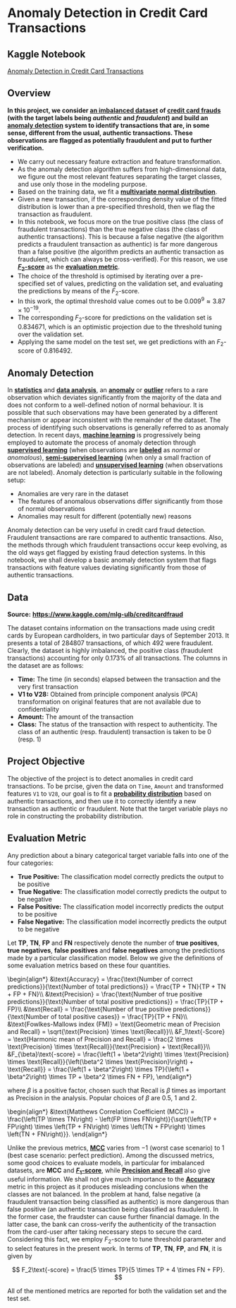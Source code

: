 # Anomaly Detection in Credit Card Transactions
 
## Kaggle Notebook

[Anomaly Detection in Credit Card Transactions](https://www.kaggle.com/code/sugataghosh/anomaly-detection-in-credit-card-transactions)

## Overview

**In this project, we consider [an imbalanced dataset](https://www.kaggle.com/datasets/mlg-ulb/creditcardfraud) of [credit card frauds](https://en.wikipedia.org/wiki/Credit_card_fraud) (with the target labels being *authentic* and *fraudulent*) and build an [anomaly detection](https://en.wikipedia.org/wiki/Anomaly_detection) system to identify transactions that are, in some sense, different from the usual, authentic transactions. These observations are flagged as potentially fraudulent and put to further verification.**

- We carry out necessary feature extraction and feature transformation.
- As the anomaly detection algorithm suffers from high-dimensional data, we figure out the most relevant features separating the target classes, and use only those in the modeling purpose.
- Based on the training data, we fit a [**multivariate normal distribution**](https://en.wikipedia.org/wiki/Multivariate_normal_distribution).
- Given a new transaction, if the corresponding density value of the fitted distribution is lower than a pre-specified threshold, then we flag the transaction as fraudulent.
- In this notebook, we focus more on the true positive class (the class of fraudulent transactions) than the true negative class (the class of authentic transactions). This is because a false negative (the algorithm predicts a fraudulent transaction as authentic) is far more dangerous than a false positive (the algorithm predicts an authentic transaction as fraudulent, which can always be cross-verified). For this reason, we use [**$F_2$-score**](https://en.wikipedia.org/wiki/F-score) as the [**evaluation metric**](https://en.wikipedia.org/wiki/Evaluation_of_binary_classifiers).
- The choice of the threshold is optimised by iterating over a pre-specified set of values, predicting on the validation set, and evaluating the predictions by means of the $F_2$-score.
- In this work, the optimal threshold value comes out to be $0.009^9 \approx 3.87 \times 10^{-19}$.
- The corresponding $F_2$-score for predictions on the validation set is $0.834671$, which is an optimistic projection due to the threshold tuning over the validation set.
- Applying the same model on the test set, we get predictions with an $F_2$-score of $0.816492$.

## Anomaly Detection

In [**statistics**](https://en.wikipedia.org/wiki/Statistics) and [**data analysis**](https://en.wikipedia.org/wiki/Data_analysis), an [**anomaly**](https://en.wikipedia.org/wiki/Anomaly) or [**outlier**](https://en.wikipedia.org/wiki/Outlier) refers to a rare observation which deviates significantly from the majority of the data and does not conform to a well-defined notion of normal behaviour. It is possible that such observations may have been generated by a different mechanism or appear inconsistent with the remainder of the dataset. The process of identifying such observations is generally referred to as anomaly detection. In recent days, [**machine learning**](https://en.wikipedia.org/wiki/Machine_learning) is progressively being employed to automate the process of anomaly detection through [**supervised learning**](https://en.wikipedia.org/wiki/Supervised_learning) (when observations are [**labeled**](https://en.wikipedia.org/wiki/Labeled_data) as *normal* or *anomalous*), [**semi-supervised learning**](https://en.wikipedia.org/wiki/Semi-supervised_learning) (when only a small fraction of observations are labeled) and [**unsupervised learning**](https://en.wikipedia.org/wiki/Unsupervised_learning) (when observations are not labeled). Anomaly detection is particularly suitable in the following setup:

- Anomalies are very rare in the dataset
- The features of anomalous observations differ significantly from those of normal observations
- Anomalies may result for different (potentially new) reasons

Anomaly detection can be very useful in credit card fraud detection. Fraudulent transactions are rare compared to authentic transactions. Also, the methods through which fraudulent transactions occur keep evolving, as the old ways get flagged by existing fraud detection systems. In this notebook, we shall develop a basic anomaly detection system that flags transactions with feature values deviating significantly from those of authentic transactions.

## Data

**Source:** **https://www.kaggle.com/mlg-ulb/creditcardfraud**

The dataset contains information on the transactions made using credit cards by European cardholders, in two particular days of September $2013$. It presents a total of $284807$ transactions, of which $492$ were fraudulent. Clearly, the dataset is highly imbalanced, the positive class (fraudulent transactions) accounting for only $0.173\%$ of all transactions. The columns in the dataset are as follows:

- **Time:** The time (in seconds) elapsed between the transaction and the very first transaction
- **V1 to V28:** Obtained from principle component analysis (PCA) transformation on original features that are not available due to confidentiality
- **Amount:** The amount of the transaction
- **Class:** The status of the transaction with respect to authenticity. The class of an authentic (resp. fraudulent) transaction is taken to be $0$ (resp. $1$)

## Project Objective

The objective of the project is to detect anomalies in credit card transactions. To be prcise, given the data on `Time`, `Amount` and transformed features `V1` to `V28`, our goal is to fit a [**probability distribution**](https://en.wikipedia.org/wiki/Probability_distribution) based on authentic transactions, and then use it to correctly identify a new transaction as authentic or fraudulent. Note that the target variable plays no role in constructing the probability distribution.

## Evaluation Metric

Any prediction about a binary categorical target variable falls into one of the four categories:
- **True Positive:** The classification model correctly predicts the output to be positive
- **True Negative:** The classification model correctly predicts the output to be negative
- **False Positive:** The classification model incorrectly predicts the output to be positive
- **False Negative:** The classification model incorrectly predicts the output to be negative

Let **TP**, **TN**, **FP** and **FN** respectively denote the number of **true positives**, **true negatives**, **false positives** and **false negatives** among the predictions made by a particular classification model. Below we give the definitions of some evaluation metrics based on these four quantities.

\begin{align*}
&\text{Accuracy} = \frac{\text{Number of correct predictions}}{\text{Number of total predictions}} = \frac{TP + TN}{TP + TN + FP + FN}\\\\
&\text{Precision} = \frac{\text{Number of true positive predictions}}{\text{Number of total positive predictions}} = \frac{TP}{TP + FP}\\\\
&\text{Recall} = \frac{\text{Number of true positive predictions}}{\text{Number of total positive cases}} = \frac{TP}{TP + FN}\\\\
&\text{Fowlkes-Mallows index (FM)} = \text{Geometric mean of Precision and Recall} = \sqrt{\text{Precision} \times \text{Recall}}\\\\
&F_1\text{-Score} = \text{Harmonic mean of Precision and Recall} = \frac{2 \times \text{Precision} \times \text{Recall}}{\text{Precision} + \text{Recall}}\\\\
&F_{\beta}\text{-score} = \frac{\left(1 + \beta^2\right) \times \text{Precision} \times \text{Recall}}{\left(\beta^2 \times \text{Precision}\right) + \text{Recall}} = \frac{\left(1 + \beta^2\right) \times TP}{\left(1 + \beta^2\right) \times TP + \beta^2 \times FN + FP},
\end{align*}

where $\beta$ is a positive factor, chosen such that Recall is $\beta$ times as important as Precision in the analysis. Popular choices of $\beta$ are $0.5$, $1$ and $2$.

\begin{align*}
&\text{Matthews Correlation Coefficient (MCC)} = \frac{\left(TP \times TN\right) - \left(FP \times FN\right)}{\sqrt{\left(TP + FP\right) \times \left(TP + FN\right) \times \left(TN + FP\right) \times \left(TN + FN\right)}}.
\end{align*}

Unlike the previous metrics, [**MCC**](https://en.wikipedia.org/wiki/Phi_coefficient) varies from $-1$ (worst case scenario) to $1$ (best case scenario: perfect prediction). Among the discussed metrics, some good choices to evaluate models, in particular for imbalanced datasets, are **MCC** and [**$F_1$-score**](https://en.wikipedia.org/wiki/F-score), while [**Precision and Recall**](https://en.wikipedia.org/wiki/Precision_and_recall) also give useful information. We shall not give much importance to the [**Accuracy**](https://en.wikipedia.org/wiki/Accuracy_and_precision#In_binary_classification) metric in this project as it produces misleading conclusions when the classes are not balanced. In the problem at hand, false negative (a fraudulent transaction being classified as authentic) is more dangerous than false positive (an authentic transaction being classified as fraudulent). In the former case, the fraudster can cause further financial damage. In the latter case, the bank can cross-verify the authenticity of the transaction from the card-user after taking necessary steps to secure the card. Considering this fact, we employ $F_2$-score to tune threshold parameter and to select features in the present work. In terms of **TP**, **TN**, **FP**, and **FN**, it is given by

$$ F_2\text{-score} = \frac{5 \times TP}{5 \times TP + 4 \times FN + FP}. $$

All of the mentioned metrics are reported for both the validation set and the test set.